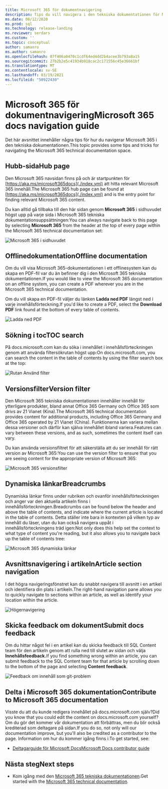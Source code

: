 ```yaml
---
title: Microsoft 365 för dokumentnavigering
description: Tips du vill navigera i den tekniska dokumentationen för Microsoft 365 – förklarar sådant som navsidan, innehållsförteckningen, rubriken samt hur du använder de dynamiska sökvägarna och hur du använder versionsfiltret.
ms.date: 08/12/2020
ms.prod: sql
ms.technology: release-landing
ms.reviewer: serdars
ms.custom: ''
ms.topic: conceptual
author: samanro
ms.author: samanro
ms.openlocfilehash: 07f406a0470c1cdf64ed4dd2b4acee3b793a8a15
ms.sourcegitcommit: 27b2b2e5c41934b918cac2c171556c45e36661bf
ms.translationtype: MT
ms.contentlocale: sv-SE
ms.lasthandoff: 03/19/2021
ms.locfileid: "50922430"
---
```

# <a name="microsoft-365-docs-navigation-guide"></a><span data-ttu-id="3b357-103">Microsoft 365 för dokumentnavigering</span><span class="sxs-lookup"><span data-stu-id="3b357-103">Microsoft 365 docs navigation guide</span></span>

<span data-ttu-id="3b357-104">Det här avsnittet innehåller några tips för hur du navigerar Microsoft 365 i den tekniska dokumentationen.</span><span class="sxs-lookup"><span data-stu-id="3b357-104">This topic provides some tips and tricks for navigating the Microsoft 365 technical documentation space.</span></span>  

## <a name="hub-page"></a><span data-ttu-id="3b357-105">Hubb-sida</span><span class="sxs-lookup"><span data-stu-id="3b357-105">Hub page</span></span>

<span data-ttu-id="3b357-106">Den Microsoft 365 navsidan finns på och är startpunkten för [https://aka.ms/microsoft365docs](./index.yml) att hitta relevant Microsoft 365 innehåll.</span><span class="sxs-lookup"><span data-stu-id="3b357-106">The Microsoft 365 hub page can be found at [https://aka.ms/microsoft365docs](./index.yml) and is the entry point for finding relevant Microsoft 365 content.</span></span>

<span data-ttu-id="3b357-107">Du kan alltid gå tillbaka till den här sidan genom **Microsoft 365** i sidhuvudet högst upp på varje sida i Microsoft 365 tekniska dokumentationsuppsättningen:</span><span class="sxs-lookup"><span data-stu-id="3b357-107">You can always navigate back to this page by selecting **Microsoft 365** from the header at the top of every page within the Microsoft 365 technical documentation set:</span></span>

![Microsoft 365 i sidhuvudet](media/m365-header-cursor.png)

## <a name="offline-documentation"></a><span data-ttu-id="3b357-109">Offlinedokumentation</span><span class="sxs-lookup"><span data-stu-id="3b357-109">Offline documentation</span></span>

<span data-ttu-id="3b357-110">Om du vill visa Microsoft 365-dokumentationen i ett offlinesystem kan du skapa en PDF-fil var du än befinner dig i den Microsoft 365 tekniska dokumentationen.</span><span class="sxs-lookup"><span data-stu-id="3b357-110">If you would like to view the Microsoft 365 documentation on an offline system, you can create a PDF wherever you are in the Microsoft 365 technical documentation.</span></span>

<span data-ttu-id="3b357-111">Om du vill skapa en PDF-fil väljer du länken **Ladda ned PDF** längst ned i varje innehållsförteckning.</span><span class="sxs-lookup"><span data-stu-id="3b357-111">If you'd like to create a PDF, select the **Download PDF** link found at the bottom of every table of contents.</span></span>

![Ladda ned PDF](media/m365-download-pdf-cursor.png)

## <a name="toc-search"></a><span data-ttu-id="3b357-113">Sökning i toc</span><span class="sxs-lookup"><span data-stu-id="3b357-113">TOC search</span></span> 
<span data-ttu-id="3b357-114">På docs.microsoft.com kan du söka i innehållet i innehållsförteckningen genom att använda filtersökrutan högst upp:</span><span class="sxs-lookup"><span data-stu-id="3b357-114">On docs.microsoft.com, you can search the content in the table of contents by using the filter search box at the top:</span></span>

![Rutan Använd filter](media/m365-filter-by-title.png)

## <a name="version-filter"></a><span data-ttu-id="3b357-116">Versionsfilter</span><span class="sxs-lookup"><span data-stu-id="3b357-116">Version filter</span></span>
<span data-ttu-id="3b357-117">Den Microsoft 365 tekniska dokumentationen innehåller innehåll för ytterligare produkter, bland annat Office 365 Germany och Office 365 som drivs av 21 Vianet (Kina).</span><span class="sxs-lookup"><span data-stu-id="3b357-117">The Microsoft 365 technical documentation provides content for additional products, including Office 365 Germany and Office 365 operated by 21 Vianet (China).</span></span> <span data-ttu-id="3b357-118">Funktionerna kan variera mellan dessa versioner och därför kan själva innehållet ibland variera.</span><span class="sxs-lookup"><span data-stu-id="3b357-118">Features can vary between these versions, and as such, sometimes the content itself can vary.</span></span>

<span data-ttu-id="3b357-119">Du kan använda versionsfiltret för att säkerställa att du ser innehåll för rätt version av Microsoft 365:</span><span class="sxs-lookup"><span data-stu-id="3b357-119">You can use the version filter to ensure that you are seeing content for the appropriate version of Microsoft 365:</span></span>

![Microsoft 365 versionsfilter](media/m365-version-filter.png)

## <a name="breadcrumbs"></a><span data-ttu-id="3b357-121">Dynamiska länkar</span><span class="sxs-lookup"><span data-stu-id="3b357-121">Breadcrumbs</span></span>

<span data-ttu-id="3b357-122">Dynamiska länkar finns under rubriken och ovanför innehållsförteckningen och anger var den aktuella artikeln finns i innehållsförteckningen.</span><span class="sxs-lookup"><span data-stu-id="3b357-122">Breadcrumbs can be found below the header and above the table of contents, and indicate where the current article is located in the table of contents.</span></span>  <span data-ttu-id="3b357-123">Detta ställer inte bara in kontexten på vilken typ av innehåll du läser, utan du kan också navigera uppåt i innehållsförteckningens träd igen:</span><span class="sxs-lookup"><span data-stu-id="3b357-123">Not only does this help set the context to what type of content you're reading, but it also allows you to navigate back up the table of contents tree:</span></span>

![Microsoft 365 dynamiska länkar](media/m365-breadcrumb.png)

## <a name="article-section-navigation"></a><span data-ttu-id="3b357-125">Avsnittsnavigering i artikeln</span><span class="sxs-lookup"><span data-stu-id="3b357-125">Article section navigation</span></span>

<span data-ttu-id="3b357-126">I det högra navigeringsfönstret kan du snabbt navigera till avsnitt i en artikel och identifiera din plats i artikeln.</span><span class="sxs-lookup"><span data-stu-id="3b357-126">The right-hand navigation pane allows you to quickly navigate to sections within an article, as well as identify your location within the article.</span></span>  

![Högernavigering](media/m365-article-sections.png)

## <a name="submit-docs-feedback"></a><span data-ttu-id="3b357-128">Skicka feedback om dokument</span><span class="sxs-lookup"><span data-stu-id="3b357-128">Submit docs feedback</span></span>

<span data-ttu-id="3b357-129">Om du hittar något fel i en artikel kan du skicka feedback till SQL Content team för den artikeln genom att rulla ned till slutet av sidan och välja **Innehållsfeedback.**</span><span class="sxs-lookup"><span data-stu-id="3b357-129">If you find something wrong within an article, you can submit feedback to the SQL Content team for that article by scrolling down to the bottom of the page and selecting **Content feedback**.</span></span>

![Feedback om innehåll som git-problem](media/m365-article-feedback.png)

## <a name="contribute-to-microsoft-365-documentation"></a><span data-ttu-id="3b357-131">Delta i Microsoft 365 dokumentation</span><span class="sxs-lookup"><span data-stu-id="3b357-131">Contribute to Microsoft 365 documentation</span></span>

<span data-ttu-id="3b357-132">Visste du att du kunde redigera innehållet på docs.microsoft.com själv?</span><span class="sxs-lookup"><span data-stu-id="3b357-132">Did you know that you could edit the content on docs.microsoft.com yourself?</span></span> <span data-ttu-id="3b357-133">Om du gör det kommer vår dokumentation att förbättras, men du blir också krediterad som deltagare på sidan.</span><span class="sxs-lookup"><span data-stu-id="3b357-133">If you do so, not only will our documentation improve, but you'll also be credited as a contributor to the page.</span></span> <span data-ttu-id="3b357-134">Information om hur du kommer igång finns i:</span><span class="sxs-lookup"><span data-stu-id="3b357-134">To get started, see:</span></span>

- [<span data-ttu-id="3b357-135">Deltagarguide för Microsoft Docs</span><span class="sxs-lookup"><span data-stu-id="3b357-135">Microsoft Docs contributor guide</span></span>](/contribute/)

## <a name="next-steps"></a><span data-ttu-id="3b357-136">Nästa steg</span><span class="sxs-lookup"><span data-stu-id="3b357-136">Next steps</span></span>

- <span data-ttu-id="3b357-137">Kom igång med den [Microsoft 365 tekniska dokumentationen](index.yml).</span><span class="sxs-lookup"><span data-stu-id="3b357-137">Get started with the [Microsoft 365 technical documentation](index.yml).</span></span>